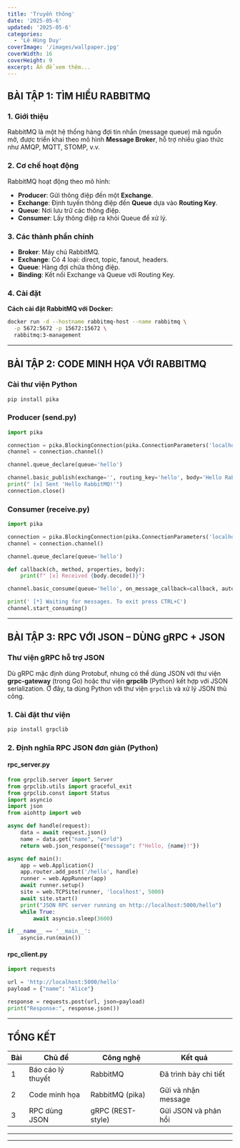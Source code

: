 ```yaml
---
title: 'Truyền thông'
date: '2025-05-6'
updated: '2025-05-6'
categories:
  - 'Lê Hùng Duy'
coverImage: '/images/wallpaper.jpg'
coverWidth: 16
coverHeight: 9
excerpt: Ấn để xem thêm...
---
```


## **BÀI TẬP 1: TÌM HIỂU RABBITMQ**

### **1. Giới thiệu**

RabbitMQ là một hệ thống hàng đợi tin nhắn (message queue) mã nguồn mở, được triển khai theo mô hình **Message Broker**, hỗ trợ nhiều giao thức như AMQP, MQTT, STOMP, v.v.

### **2. Cơ chế hoạt động**

RabbitMQ hoạt động theo mô hình:

- **Producer**: Gửi thông điệp đến một **Exchange**.
- **Exchange**: Định tuyến thông điệp đến **Queue** dựa vào **Routing Key**.
- **Queue**: Nơi lưu trữ các thông điệp.
- **Consumer**: Lấy thông điệp ra khỏi Queue để xử lý.

### **3. Các thành phần chính**

- **Broker**: Máy chủ RabbitMQ.
- **Exchange**: Có 4 loại: direct, topic, fanout, headers.
- **Queue**: Hàng đợi chứa thông điệp.
- **Binding**: Kết nối Exchange và Queue với Routing Key.

### **4. Cài đặt**

**Cách cài đặt RabbitMQ với Docker:**

```bash
docker run -d --hostname rabbitmq-host --name rabbitmq \
  -p 5672:5672 -p 15672:15672 \
  rabbitmq:3-management
```

---

## **BÀI TẬP 2: CODE MINH HỌA VỚI RABBITMQ**

### **Cài thư viện Python**

```bash
pip install pika
```

### **Producer (send.py)**

```python
import pika

connection = pika.BlockingConnection(pika.ConnectionParameters('localhost'))
channel = connection.channel()

channel.queue_declare(queue='hello')

channel.basic_publish(exchange='', routing_key='hello', body='Hello RabbitMQ!')
print(" [x] Sent 'Hello RabbitMQ!'")
connection.close()
```

### **Consumer (receive.py)**

```python
import pika

connection = pika.BlockingConnection(pika.ConnectionParameters('localhost'))
channel = connection.channel()

channel.queue_declare(queue='hello')

def callback(ch, method, properties, body):
    print(f" [x] Received {body.decode()}")

channel.basic_consume(queue='hello', on_message_callback=callback, auto_ack=True)

print(' [*] Waiting for messages. To exit press CTRL+C')
channel.start_consuming()
```

---

## **BÀI TẬP 3: RPC VỚI JSON – DÙNG gRPC + JSON**

### **Thư viện gRPC hỗ trợ JSON**

Dù gRPC mặc định dùng Protobuf, nhưng có thể dùng JSON với thư viện **grpc-gateway** (trong Go) hoặc thư viện **grpclib** (Python) kết hợp với JSON serialization. Ở đây, ta dùng Python với thư viện `grpclib` và xử lý JSON thủ công.

### **1. Cài đặt thư viện**

```bash
pip install grpclib
```

### **2. Định nghĩa RPC JSON đơn giản (Python)**

#### **rpc_server.py**

```python
from grpclib.server import Server
from grpclib.utils import graceful_exit
from grpclib.const import Status
import asyncio
import json
from aiohttp import web

async def handle(request):
    data = await request.json()
    name = data.get("name", "world")
    return web.json_response({"message": f"Hello, {name}!"})

async def main():
    app = web.Application()
    app.router.add_post('/hello', handle)
    runner = web.AppRunner(app)
    await runner.setup()
    site = web.TCPSite(runner, 'localhost', 5000)
    await site.start()
    print("JSON RPC server running on http://localhost:5000/hello")
    while True:
        await asyncio.sleep(3600)

if __name__ == '__main__':
    asyncio.run(main())
```

#### **rpc_client.py**

```python
import requests

url = 'http://localhost:5000/hello'
payload = {"name": "Alice"}

response = requests.post(url, json=payload)
print("Response:", response.json())
```

---

## **TỔNG KẾT**

| Bài | Chủ đề            | Công nghệ         | Kết quả               |
| --- | ----------------- | ----------------- | --------------------- |
| 1   | Báo cáo lý thuyết | RabbitMQ          | Đã trình bày chi tiết |
| 2   | Code minh họa     | RabbitMQ (pika)   | Gửi và nhận message   |
| 3   | RPC dùng JSON     | gRPC (REST-style) | Gửi JSON và phản hồi  |

---

---
